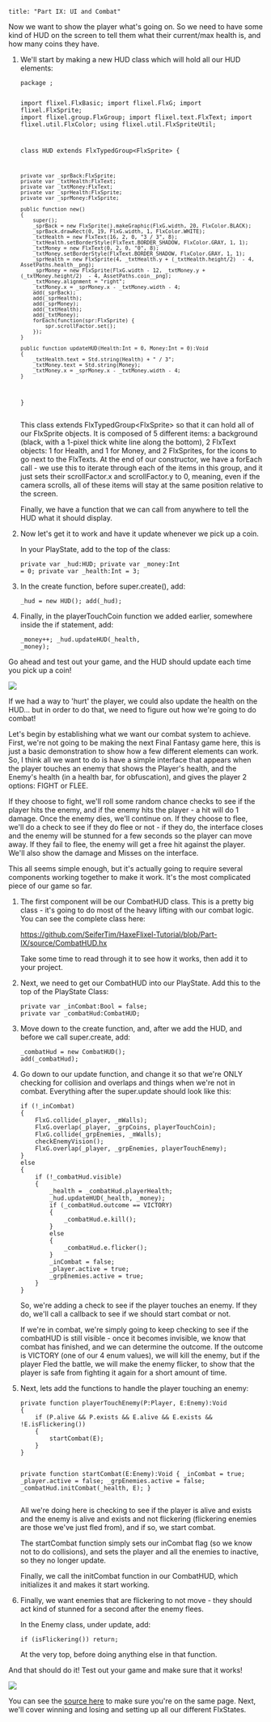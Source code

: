 ```
title: "Part IX: UI and Combat"
```

<p>Now we want to show the player what's going on. So we need to have some kind of HUD on the screen to tell them what their current/max health is, and how many coins they have.</p>

<ol>
	<li>
		<p>We'll start by making a new HUD class which will hold all our HUD elements:</p>
		<p><pre><code class="haxe">package ;

import flixel.FlxBasic;
import flixel.FlxG;
import flixel.FlxSprite;
import flixel.group.FlxGroup;
import flixel.text.FlxText;
import flixel.util.FlxColor;
using flixel.util.FlxSpriteUtil;

class HUD extends FlxTypedGroup&lt;FlxSprite&gt;
{
	
	private var _sprBack:FlxSprite;
	private var _txtHealth:FlxText;
	private var _txtMoney:FlxText;
	private var _sprHealth:FlxSprite;
	private var _sprMoney:FlxSprite;
	
	public function new() 
	{
		super();
		_sprBack = new FlxSprite().makeGraphic(FlxG.width, 20, FlxColor.BLACK);
		_sprBack.drawRect(0, 19, FlxG.width, 1, FlxColor.WHITE);
		_txtHealth = new FlxText(16, 2, 0, "3 / 3", 8);
		_txtHealth.setBorderStyle(FlxText.BORDER_SHADOW, FlxColor.GRAY, 1, 1);
		_txtMoney = new FlxText(0, 2, 0, "0", 8);
		_txtMoney.setBorderStyle(FlxText.BORDER_SHADOW, FlxColor.GRAY, 1, 1);
		_sprHealth = new FlxSprite(4, _txtHealth.y + (_txtHealth.height/2)  - 4, AssetPaths.health__png);
		_sprMoney = new FlxSprite(FlxG.width - 12, _txtMoney.y + (_txtMoney.height/2)  - 4, AssetPaths.coin__png);
		_txtMoney.alignment = "right";
		_txtMoney.x = _sprMoney.x - _txtMoney.width - 4;
		add(_sprBack);
		add(_sprHealth);
		add(_sprMoney);
		add(_txtHealth);
		add(_txtMoney);
		forEach(function(spr:FlxSprite) {
			spr.scrollFactor.set();
		});
	}
	
	public function updateHUD(Health:Int = 0, Money:Int = 0):Void
	{
		_txtHealth.text = Std.string(Health) + " / 3";
		_txtMoney.text = Std.string(Money);
		_txtMoney.x = _sprMoney.x - _txtMoney.width - 4;
	}
}</code></pre></p>
		<p>This class extends FlxTypedGroup&lt;FlxSprite&gt; so that it can hold all of our FlxSprite objects. It is composed of 5 different items: a background (black, with a 1-pixel thick white line along the bottom), 2 FlxText objects: 1 for Health, and 1 for Money, and 2 FlxSprites, for the icons to go next to the FlxTexts. At the end of our constructor, we have a forEach call - we use this to iterate through each of the items in this group, and it just sets their scrollFactor.x and scrollFactor.y to 0, meaning, even if the camera scrolls, all of these items will stay at the same position relative to the screen.</p>
		<p>Finally, we have a function that we can call from anywhere to tell the HUD what it should display.</p>
	</li>
	<li>
		<p>Now let's get it to work and have it update whenever we pick up a coin.</p>
		<p>In your PlayState, add to the top of the class:</p>
		<p><pre><code class="haxe">private var _hud:HUD;
private var _money:Int = 0;
private var _health:Int = 3;</code></pre></p>
	</li>
	<li>
		<p>In the create function, before super.create(), add:</p>
		<p><pre><code class="haxe">_hud = new HUD();
add(_hud);</code></pre></p>
	</li>
	<li>
		<p>Finally, in the playerTouchCoin function we added earlier, somewhere inside the if statement, add:</p>
		<p><pre><code class="haxe">_money++;
_hud.updateHUD(_health, _money);</code></pre></p>
	</li>
</ol>

<p>Go ahead and test out your game, and the HUD should update each time you pick up a coin!</p>
<p><img src="/images/tutorial/0019.png" /></p>
<p>If we had a way to 'hurt' the player, we could also update the health on the HUD… but in order to do that, we need to figure out how we're going to do combat!</p>

<p>Let's begin by establishing what we want our combat system to achieve. First, we're not going to be making the next Final Fantasy game here, this is just a basic demonstration to show how a few different elements can work. So, I think all we want to do is have a simple interface that appears when the player touches an enemy that shows the Player's health, and the Enemy's health (in a health bar, for obfuscation), and gives the player 2 options: FIGHT or FLEE.</p>

<p>If they choose to fight, we'll roll some random chance checks to see if the player hits the enemy, and if the enemy hits the player - a hit will do 1 damage. Once the enemy dies, we'll continue on. If they choose to flee, we'll do a check to see if they do flee or not - if they do, the interface closes and the enemy will be stunned for a few seconds so the player can move away. If they fail to flee, the enemy will get a free hit against the player. We'll also show the damage and Misses on the interface.</p>

<p>This all seems simple enough, but it's actually going to require several components working together to make it work. It's the most complicated piece of our game so far.</p>

<ol>
	<li>
		<p>The first component will be our CombatHUD class. This is a pretty big class - it's going to do most of the heavy lifting with our combat logic. You can see the complete class here:</p>
		<p><a href="https://github.com/SeiferTim/HaxeFlixel-Tutorial/blob/Part-IX/source/CombatHUD.hx">https://github.com/SeiferTim/HaxeFlixel-Tutorial/blob/Part-IX/source/CombatHUD.hx</a></p>
		<p>Take some time to read through it to see how it works, then add it to your project.</p>
	</li>
	<li>
		<p>Next, we need to get our CombatHUD into our PlayState. Add this to the top of the PlayState Class:</p>
		<p><pre><code class="haxe">private var _inCombat:Bool = false;
private var _combatHud:CombatHUD;</code></pre></p>
	</li>
	<li>
		<p>Move down to the create function, and, after we add the HUD, and before we call super.create, add:</p>
		<p><pre><code class="haxe">_combatHud = new CombatHUD();
add(_combatHud);</code></pre></p>
	</li>
	<li>
		<p>Go down to our update function, and change it so that we're ONLY checking for collision and overlaps and things when we're not in combat. Everything after the super.update should look like this:</p>
		<p><pre><code class="haxe">if (!_inCombat)
{
	FlxG.collide(_player, _mWalls);
	FlxG.overlap(_player, _grpCoins, playerTouchCoin);
	FlxG.collide(_grpEnemies, _mWalls);
	checkEnemyVision();
	FlxG.overlap(_player, _grpEnemies, playerTouchEnemy);
}
else
{
	if (!_combatHud.visible)
	{
		_health = _combatHud.playerHealth;
		_hud.updateHUD(_health, _money);
		if (_combatHud.outcome == VICTORY)
		{
			_combatHud.e.kill();
		}
		else
		{
			_combatHud.e.flicker();
		}
		_inCombat = false;
		_player.active = true;
		_grpEnemies.active = true;		
	}
}</code></pre></p>
		<p>So, we're adding a check to see if the player touches an enemy. If they do, we'll call a callback to see if we should start combat or not.</p>
		<p>If we're in combat, we're simply going to keep checking to see if the combatHUD is still visible - once it becomes invisible, we know that combat has finished, and we can determine the outcome. If the outcome is VICTORY (one of our 4 enum values), we will kill the enemy, but if the player Fled the battle, we will make the enemy flicker, to show that the player is safe from fighting it again for a short amount of time.</p>
	</li>
	<li>
		<p>Next, lets add the functions to handle the player touching an enemy:</p>
		<p><pre><code class="haxe">private function playerTouchEnemy(P:Player, E:Enemy):Void
{
	if (P.alive &amp;&amp; P.exists &amp;&amp; E.alive &amp;&amp; E.exists &amp;&amp; !E.isFlickering())
	{
		startCombat(E);
	}
}

private function startCombat(E:Enemy):Void
{
	_inCombat = true;
	_player.active = false;
	_grpEnemies.active = false;
	_combatHud.initCombat(_health, E);
}</code></pre></p>
		<p>All we're doing here is checking to see if the player is alive and exists and the enemy is alive and exists and not flickering (flickering enemies are those we've just fled from), and if so, we start combat.</p>
		<p>The startCombat function simply sets our inCombat flag (so we know not to do collisions), and sets the player and all the enemies to inactive, so they no longer update.</p>
		<p>Finally, we call the initCombat function in our CombatHUD, which initializes it and makes it start working.</p>
	</li>
	<li>
		<p>Finally, we want enemies that are flickering to not move - they should act kind of stunned for a second after the enemy flees.</p>
		<p>In the Enemy class, under update, add: </p>
		<p><pre><code class="haxe">if (isFlickering())
	return;</code></pre></p>
		<p>At the very top, before doing anything else in that function.</p>
	</li>
</ol>

<p>And that should do it! Test out your game and make sure that it works!</p>
<p><img src="/images/tutorial/0020.png" /></p>
<p>You can see the <a href="https://github.com/SeiferTim/HaxeFlixel-Tutorial/tree/Part-IX">source here</a> to make sure you're on the same page. Next, we'll cover winning and losing and setting up all our different FlxStates.</p>